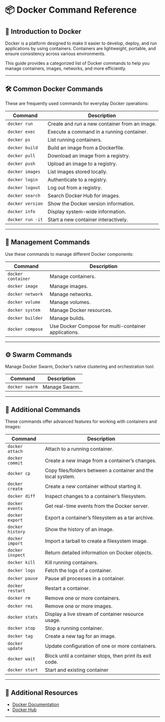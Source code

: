 # 📦 Docker Command Reference  

## 📖 Introduction to Docker  
Docker is a platform designed to make it easier to develop, deploy, and run applications by using containers. Containers are lightweight, portable, and ensure consistency across various environments.  

This guide provides a categorized list of Docker commands to help you manage containers, images, networks, and more efficiently.  

---

## 🛠️ Common Docker Commands  
These are frequently used commands for everyday Docker operations:  

| Command           | Description                                                 |  
|-------------------|-------------------------------------------------------------|  
| `docker run`      | Create and run a new container from an image.               |  
| `docker exec`     | Execute a command in a running container.                   |  
| `docker ps`       | List running containers.                                    |  
| `docker build`    | Build an image from a Dockerfile.                           |  
| `docker pull`     | Download an image from a registry.                          |  
| `docker push`     | Upload an image to a registry.                              |  
| `docker images`   | List images stored locally.                                 |  
| `docker login`    | Authenticate to a registry.                                 |  
| `docker logout`   | Log out from a registry.                                    |  
| `docker search`   | Search Docker Hub for images.                               |  
| `docker version`  | Show the Docker version information.                        |  
| `docker info`     | Display system-wide information.                            |  
| `docker run -it`  | Start a new container interactively.                        |
---

## 🔧 Management Commands  
Use these commands to manage different Docker components:  

| Command             | Description                                               |  
|---------------------|-----------------------------------------------------------|  
| `docker container`  | Manage containers.                                        |  
| `docker image`      | Manage images.                                            |  
| `docker network`    | Manage networks.                                          |  
| `docker volume`     | Manage volumes.                                           |  
| `docker system`     | Manage Docker resources.                                  |  
| `docker builder`    | Manage builds.                                            |  
| `docker compose`    | Use Docker Compose for multi-container applications.      |  

---

## ⚙️ Swarm Commands  
Manage Docker Swarm, Docker’s native clustering and orchestration tool:  

| Command      | Description                                                     |  
|--------------|-----------------------------------------------------------------|  
| `docker swarm` | Manage Swarm.                                                 |  

---

## 📂 Additional Commands  
These commands offer advanced features for working with containers and images:  

| Command           | Description                                                 |  
|-------------------|-------------------------------------------------------------|  
| `docker attach`   | Attach to a running container.                              |  
| `docker commit`   | Create a new image from a container’s changes.              |  
| `docker cp`       | Copy files/folders between a container and the local system.|  
| `docker create`   | Create a new container without starting it.                 |  
| `docker diff`     | Inspect changes to a container’s filesystem.                |  
| `docker events`   | Get real-time events from the Docker server.                |  
| `docker export`   | Export a container’s filesystem as a tar archive.           |  
| `docker history`  | Show the history of an image.                               |  
| `docker import`   | Import a tarball to create a filesystem image.              |  
| `docker inspect`  | Return detailed information on Docker objects.              |  
| `docker kill`     | Kill running containers.                                    |  
| `docker logs`     | Fetch the logs of a container.                              |  
| `docker pause`    | Pause all processes in a container.                         |  
| `docker restart`  | Restart a container.                                        |  
| `docker rm`       | Remove one or more containers.                              |  
| `docker rmi`      | Remove one or more images.                                  |  
| `docker stats`    | Display a live stream of container resource usage.          |  
| `docker stop`     | Stop a running container.                                   |  
| `docker tag`      | Create a new tag for an image.                              |  
| `docker update`   | Update configuration of one or more containers.             |  
| `docker wait`     | Block until a container stops, then print its exit code.    |  
| `docker start`    | Start and existing container                                |
---

## 📘 Additional Resources  
- [Docker Documentation](https://docs.docker.com)  
- [Docker Hub](https://hub.docker.com)  

---
